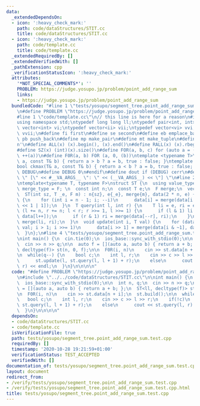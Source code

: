 ```yaml
---
data:
  _extendedDependsOn:
  - icon: ':heavy_check_mark:'
    path: code/dataStructures/STIT.cc
    title: code/dataStructures/STIT.cc
  - icon: ':heavy_check_mark:'
    path: code/template.cc
    title: code/template.cc
  _extendedRequiredBy: []
  _extendedVerifiedWith: []
  _pathExtension: cpp
  _verificationStatusIcon: ':heavy_check_mark:'
  attributes:
    '*NOT_SPECIAL_COMMENTS*': ''
    PROBLEM: https://judge.yosupo.jp/problem/point_add_range_sum
    links:
    - https://judge.yosupo.jp/problem/point_add_range_sum
  bundledCode: "#line 1 \"tests/yosupo/segment_tree.point_add_range_sum.test.cpp\"\
    \n#define PROBLEM \"https://judge.yosupo.jp/problem/point_add_range_sum\"\n\n\
    #line 1 \"code/template.cc\"\n// this line is here for a reason\n#include <bits/stdc++.h>\n\
    using namespace std;\ntypedef long long ll;\ntypedef pair<int, int> ii;\ntypedef\
    \ vector<int> vi;\ntypedef vector<ii> vii;\ntypedef vector<vi> vvi;\ntypedef vector<vii>\
    \ vvii;\n#define fi first\n#define se second\n#define eb emplace_back\n#define\
    \ pb push_back\n#define mp make_pair\n#define mt make_tuple\n#define endl '\\\
    n'\n#define ALL(x) (x).begin(), (x).end()\n#define RALL(x) (x).rbegin(), (x).rend()\n\
    #define SZ(x) (int)(x).size()\n#define FOR(a, b, c) for (auto a = (b); (a) < (c);\
    \ ++(a))\n#define F0R(a, b) FOR (a, 0, (b))\ntemplate <typename T>\nbool ckmin(T&\
    \ a, const T& b) { return a > b ? a = b, true : false; }\ntemplate <typename T>\n\
    bool ckmax(T& a, const T& b) { return a < b ? a = b, true : false; }\n#ifndef\
    \ DEBUG\n#define DEBUG 0\n#endif\n#define dout if (DEBUG) cerr\n#define dvar(...)\
    \ \" [\" << #__VA_ARGS__ \": \" << (__VA_ARGS__) << \"] \"\n#line 2 \"code/dataStructures/STIT.cc\"\
    \ntemplate<typename T, typename F>\nstruct ST {\n  using value_type = T;\n  using\
    \ merge_type = F; \n  const int n;\n  const T e;\n  F merge;\n  vector<T> data;\n\
    \  ST(int sz, T _e, F m) : n{sz}, e{_e}, merge{m}, data(2 * n, e) {}\n  void build()\
    \ {\n    for (int i = n - 1; i; --i)\n      data[i] = merge(data[i << 1], data[i\
    \ << 1 | 1]);\n  }\n  T query(int l, int r) {\n    T li = e, ri = e;\n    for\
    \ (l += n, r += n; l < r; r >>= 1, l >>= 1) {\n      if (l & 1) li = merge(li,\
    \ data[l++]);\n      if (r & 1) ri = merge(data[--r], ri);\n    }\n    return\
    \ merge(li, ri);\n  }\n  void update(int i, T val) {\n    for (data[i += n] =\
    \ val; i > 1; i >>= 1)\n      data[i >> 1] = merge(data[i & ~1], data[i | 1]);\n\
    \  }\n};\n#line 4 \"tests/yosupo/segment_tree.point_add_range_sum.test.cpp\"\n\
    \nint main() {\n  cin.tie(0);\n  ios_base::sync_with_stdio(0);\n\n  int n, q;\n\
    \  cin >> n >> q;\n\n  auto f = [](auto a, auto b) { return a + b; };\n  ST<ll,\
    \ decltype(f)> st(n, 0, f);\n\n  F0R(i, n)\n    cin >> st.data[n + i];\n  st.build();\n\
    \n  while(q--) {\n    bool c;\n    int l, r;\n    cin >> c >> l >> r;\n    if(!c)\n\
    \      st.update(l, st.query(l, l + 1) + r);\n    else\n      cout << st.query(l,\
    \ r) << endl;\n  }\n}\n\n\n\n"
  code: "#define PROBLEM \"https://judge.yosupo.jp/problem/point_add_range_sum\"\n\
    \n#include \"../../code/dataStructures/STIT.cc\"\n\nint main() {\n  cin.tie(0);\n\
    \  ios_base::sync_with_stdio(0);\n\n  int n, q;\n  cin >> n >> q;\n\n  auto f\
    \ = [](auto a, auto b) { return a + b; };\n  ST<ll, decltype(f)> st(n, 0, f);\n\
    \n  F0R(i, n)\n    cin >> st.data[n + i];\n  st.build();\n\n  while(q--) {\n \
    \   bool c;\n    int l, r;\n    cin >> c >> l >> r;\n    if(!c)\n      st.update(l,\
    \ st.query(l, l + 1) + r);\n    else\n      cout << st.query(l, r) << endl;\n\
    \  }\n}\n\n\n\n"
  dependsOn:
  - code/dataStructures/STIT.cc
  - code/template.cc
  isVerificationFile: true
  path: tests/yosupo/segment_tree.point_add_range_sum.test.cpp
  requiredBy: []
  timestamp: '2020-10-28 19:21:59+01:00'
  verificationStatus: TEST_ACCEPTED
  verifiedWith: []
documentation_of: tests/yosupo/segment_tree.point_add_range_sum.test.cpp
layout: document
redirect_from:
- /verify/tests/yosupo/segment_tree.point_add_range_sum.test.cpp
- /verify/tests/yosupo/segment_tree.point_add_range_sum.test.cpp.html
title: tests/yosupo/segment_tree.point_add_range_sum.test.cpp
---
```

